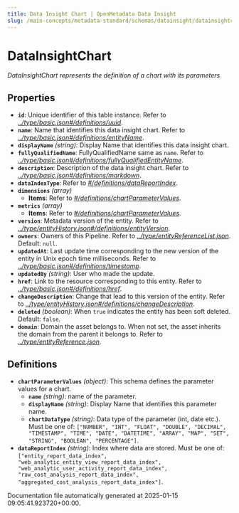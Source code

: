 ```yaml
---
title: Data Insight Chart | OpenMetadata Data Insight
slug: /main-concepts/metadata-standard/schemas/datainsight/datainsightchart
---
```


# DataInsightChart

*DataInsightChart represents the definition of a chart with its parameters*

## Properties

- **`id`**: Unique identifier of this table instance. Refer to *[../type/basic.json#/definitions/uuid](#/type/basic.json#/definitions/uuid)*.
- **`name`**: Name that identifies this data insight chart. Refer to *[../type/basic.json#/definitions/entityName](#/type/basic.json#/definitions/entityName)*.
- **`displayName`** *(string)*: Display Name that identifies this data insight chart.
- **`fullyQualifiedName`**: FullyQualifiedName same as `name`. Refer to *[../type/basic.json#/definitions/fullyQualifiedEntityName](#/type/basic.json#/definitions/fullyQualifiedEntityName)*.
- **`description`**: Description of the data insight chart. Refer to *[../type/basic.json#/definitions/markdown](#/type/basic.json#/definitions/markdown)*.
- **`dataIndexType`**: Refer to *[#/definitions/dataReportIndex](#definitions/dataReportIndex)*.
- **`dimensions`** *(array)*
  - **Items**: Refer to *[#/definitions/chartParameterValues](#definitions/chartParameterValues)*.
- **`metrics`** *(array)*
  - **Items**: Refer to *[#/definitions/chartParameterValues](#definitions/chartParameterValues)*.
- **`version`**: Metadata version of the entity. Refer to *[../type/entityHistory.json#/definitions/entityVersion](#/type/entityHistory.json#/definitions/entityVersion)*.
- **`owners`**: Owners of this Pipeline. Refer to *[../type/entityReferenceList.json](#/type/entityReferenceList.json)*. Default: `null`.
- **`updatedAt`**: Last update time corresponding to the new version of the entity in Unix epoch time milliseconds. Refer to *[../type/basic.json#/definitions/timestamp](#/type/basic.json#/definitions/timestamp)*.
- **`updatedBy`** *(string)*: User who made the update.
- **`href`**: Link to the resource corresponding to this entity. Refer to *[../type/basic.json#/definitions/href](#/type/basic.json#/definitions/href)*.
- **`changeDescription`**: Change that lead to this version of the entity. Refer to *[../type/entityHistory.json#/definitions/changeDescription](#/type/entityHistory.json#/definitions/changeDescription)*.
- **`deleted`** *(boolean)*: When `true` indicates the entity has been soft deleted. Default: `false`.
- **`domain`**: Domain the asset belongs to. When not set, the asset inherits the domain from the parent it belongs to. Refer to *[../type/entityReference.json](#/type/entityReference.json)*.
## Definitions

- **`chartParameterValues`** *(object)*: This schema defines the parameter values for a chart.
  - **`name`** *(string)*: name of the parameter.
  - **`displayName`** *(string)*: Display Name that identifies this parameter name.
  - **`chartDataType`** *(string)*: Data type of the parameter (int, date etc.). Must be one of: `["NUMBER", "INT", "FLOAT", "DOUBLE", "DECIMAL", "TIMESTAMP", "TIME", "DATE", "DATETIME", "ARRAY", "MAP", "SET", "STRING", "BOOLEAN", "PERCENTAGE"]`.
- **`dataReportIndex`** *(string)*: Index where data are stored. Must be one of: `["entity_report_data_index", "web_analytic_entity_view_report_data_index", "web_analytic_user_activity_report_data_index", "raw_cost_analysis_report_data_index", "aggregated_cost_analysis_report_data_index"]`.


Documentation file automatically generated at 2025-01-15 09:05:41.923720+00:00.
